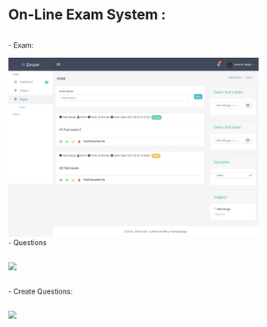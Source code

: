 # On-Line Exam System  :




<br>
- Exam:
<br><br>

 <img src="public/docImages/exam.jpeg" alt="Logo">


<br>
- Questions
<br><br>

![](docImages/exam&Question.jpeg)


<br>
- Create Questions:
<br><br>

![](docImages/createquestion.jpeg)

<br>


